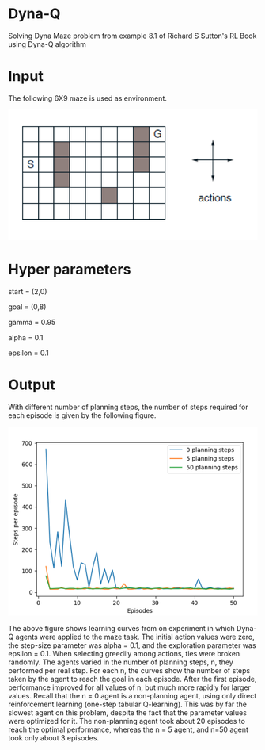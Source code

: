 # Dyna-Q
Solving Dyna Maze problem from example 8.1 of Richard S Sutton's RL Book using Dyna-Q algorithm

# Input 

The following 6X9 maze is used as environment. 

<img src='https://github.com/shivakumar-tekumatla/Dyna-Q/blob/main/Input.png'/>

# Hyper parameters 

start = (2,0)

goal = (0,8)

gamma = 0.95

alpha = 0.1

epsilon = 0.1

# Output
With different number of planning steps, the number of steps required for each episode is given by the following figure.

<img src='https://github.com/shivakumar-tekumatla/Dyna-Q/blob/main/Output.png'/>

The above figure shows learning curves from on  experiment in which Dyna-Q agents were applied to the maze task. The initial action values were zero, the step-size parameter was alpha = 0.1, and the exploration parameter was epsilon = 0.1. When
selecting greedily among actions, ties were broken randomly. The agents varied in the number of planning steps, n, they performed per real step. For each n, the curves show the number of steps taken by the agent to reach the goal in each episode.  After the first episode, performance improved for all values of n, but much
more rapidly for larger values. Recall that the n = 0 agent is a non-planning agent, using only direct reinforcement learning (one-step tabular Q-learning). This was by far the slowest agent on this problem, despite the fact that the parameter values were
optimized for it. The non-planning agent took about 20 episodes to reach the optimal performance, whereas the n = 5 agent, and n=50 agent took only about 3 episodes.